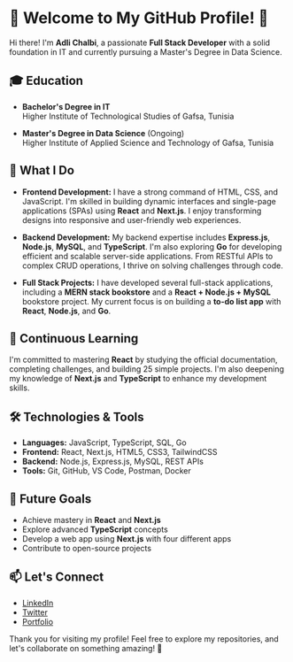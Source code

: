 # 🌟 Welcome to My GitHub Profile! 🌟

Hi there! I'm **Adli Chalbi**, a passionate **Full Stack Developer** with a solid foundation in IT and currently pursuing a Master's Degree in Data Science.

## 🎓 Education

- **Bachelor's Degree in IT**  
  Higher Institute of Technological Studies of Gafsa, Tunisia

- **Master's Degree in Data Science** (Ongoing)  
  Higher Institute of Applied Science and Technology of Gafsa, Tunisia

## 🚀 What I Do

- **Frontend Development:** I have a strong command of HTML, CSS, and JavaScript. I'm skilled in building dynamic interfaces and single-page applications (SPAs) using **React** and **Next.js**. I enjoy transforming designs into responsive and user-friendly web experiences.

- **Backend Development:** My backend expertise includes **Express.js**, **Node.js**, **MySQL**, and **TypeScript**. I'm also exploring **Go** for developing efficient and scalable server-side applications. From RESTful APIs to complex CRUD operations, I thrive on solving challenges through code.

- **Full Stack Projects:** I have developed several full-stack applications, including a **MERN stack bookstore** and a **React + Node.js + MySQL** bookstore project. My current focus is on building a **to-do list app** with **React**, **Node.js**, and **Go**.

## 🌱 Continuous Learning

I'm committed to mastering **React** by studying the official documentation, completing challenges, and building 25 simple projects. I'm also deepening my knowledge of **Next.js** and **TypeScript** to enhance my development skills.

## 🛠️ Technologies & Tools

- **Languages:** JavaScript, TypeScript, SQL, Go
- **Frontend:** React, Next.js, HTML5, CSS3, TailwindCSS
- **Backend:** Node.js, Express.js, MySQL, REST APIs
- **Tools:** Git, GitHub, VS Code, Postman, Docker

## 🎯 Future Goals

- Achieve mastery in **React** and **Next.js**
- Explore advanced **TypeScript** concepts
- Develop a web app using **Next.js** with four different apps
- Contribute to open-source projects

## 📫 Let's Connect

- [LinkedIn](https://www.linkedin.com/in/your-profile)
- [Twitter](https://twitter.com/your-profile)
- [Portfolio](https://your-portfolio.com)

Thank you for visiting my profile! Feel free to explore my repositories, and let's collaborate on something amazing! 🌟
